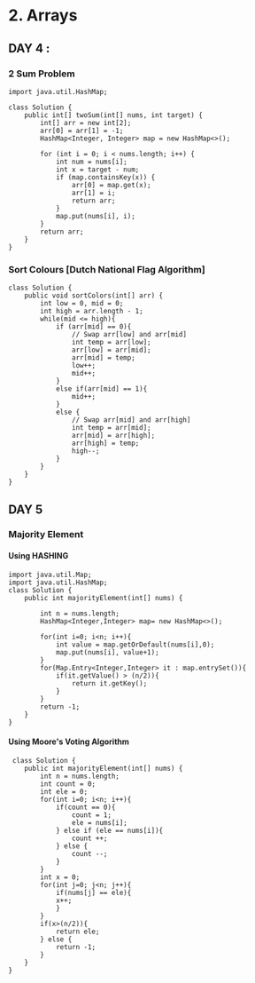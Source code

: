 # 2. Arrays

## DAY 4 : 

### 2 Sum Problem

    import java.util.HashMap;
    
    class Solution {
        public int[] twoSum(int[] nums, int target) {
            int[] arr = new int[2];
            arr[0] = arr[1] = -1;
            HashMap<Integer, Integer> map = new HashMap<>();
            
            for (int i = 0; i < nums.length; i++) {
                int num = nums[i];
                int x = target - num;
                if (map.containsKey(x)) {
                    arr[0] = map.get(x);
                    arr[1] = i;
                    return arr;
                }
                map.put(nums[i], i);
            }
            return arr;
        }
    }

### Sort Colours [Dutch National Flag Algorithm]

    class Solution {
        public void sortColors(int[] arr) {
            int low = 0, mid = 0;
            int high = arr.length - 1;
            while(mid <= high){
                if (arr[mid] == 0){
                    // Swap arr[low] and arr[mid]
                    int temp = arr[low];
                    arr[low] = arr[mid];
                    arr[mid] = temp;
                    low++;
                    mid++;
                }
                else if(arr[mid] == 1){
                    mid++;
                }
                else {
                    // Swap arr[mid] and arr[high]
                    int temp = arr[mid];
                    arr[mid] = arr[high];
                    arr[high] = temp;
                    high--;
                }
            }
        }
    }

## DAY 5

### Majority Element

 #### Using HASHING 
    import java.util.Map;
    import java.util.HashMap;
    class Solution {
        public int majorityElement(int[] nums) {
    
            int n = nums.length;
            HashMap<Integer,Integer> map= new HashMap<>();
    
            for(int i=0; i<n; i++){
                int value = map.getOrDefault(nums[i],0);
                map.put(nums[i], value+1);
            }
            for(Map.Entry<Integer,Integer> it : map.entrySet()){
                if(it.getValue() > (n/2)){
                    return it.getKey();
                }
            }
            return -1;
        }
    }

 #### Using Moore's Voting Algorithm

     class Solution {
        public int majorityElement(int[] nums) {
            int n = nums.length;
            int count = 0;
            int ele = 0;
            for(int i=0; i<n; i++){
                if(count == 0){
                    count = 1;
                    ele = nums[i];
                } else if (ele == nums[i]){
                    count ++;
                } else {
                    count --;
                }
            }
            int x = 0;
            for(int j=0; j<n; j++){
                if(nums[j] == ele){
                x++;
                }
            }
            if(x>(n/2)){
                return ele;
            } else {
                return -1;
            }
        }
    }
